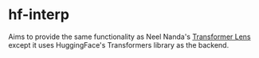 # hf-interp

Aims to provide the same functionality as Neel Nanda's [Transformer Lens](https://github.com/neelnanda-io/TransformerLens) except it uses HuggingFace's Transformers library as the backend.
